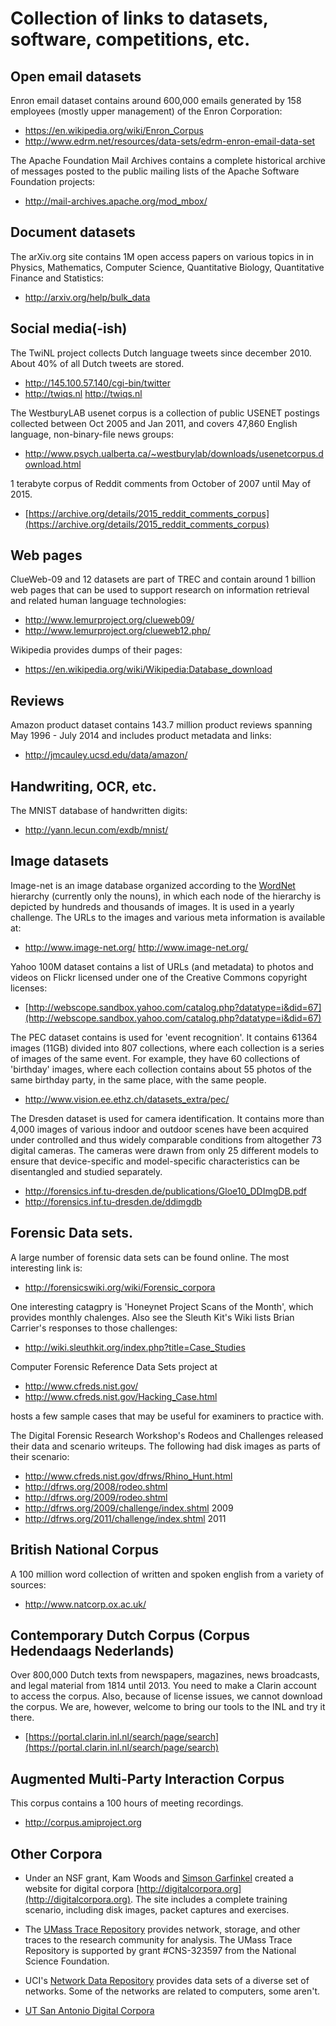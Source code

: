 Collection of links to datasets, software, competitions, etc.
=============================================================

Open email datasets
-------------------

Enron email dataset contains around 600,000 emails generated by 158 employees (mostly upper management) of the Enron Corporation:

* https://en.wikipedia.org/wiki/Enron_Corpus 
* http://www.edrm.net/resources/data-sets/edrm-enron-email-data-set

The Apache Foundation Mail Archives contains a complete historical archive of messages posted to the public mailing lists of the Apache Software Foundation projects:

* http://mail-archives.apache.org/mod_mbox/


Document datasets
-----------------

The arXiv.org site contains 1M open access papers on various topics in in Physics, Mathematics, Computer Science, Quantitative Biology, Quantitative Finance and Statistics:

* http://arxiv.org/help/bulk_data


Social media(-ish)
------------------

The TwiNL project collects Dutch language tweets since december 2010. About 40% of all Dutch tweets are stored. 

* http://145.100.57.140/cgi-bin/twitter 
* http://twiqs.nl http://twiqs.nl

The WestburyLAB usenet corpus is a collection of public USENET postings collected between Oct 2005 and Jan 2011, and covers 47,860 English language, non-binary-file news groups:

* http://www.psych.ualberta.ca/~westburylab/downloads/usenetcorpus.download.html

1 terabyte corpus of Reddit comments from October of 2007 until May of 2015.

* [https://archive.org/details/2015_reddit_comments_corpus](https://archive.org/details/2015_reddit_comments_corpus)

Web pages
---------

ClueWeb-09 and 12 datasets are part of TREC and contain around 1 billion web pages that can be used to support research on information retrieval and related human language technologies:

* http://www.lemurproject.org/clueweb09/ 
* http://www.lemurproject.org/clueweb12.php/

Wikipedia provides dumps of their pages:

* https://en.wikipedia.org/wiki/Wikipedia:Database_download 

Reviews
-------

Amazon product dataset contains 143.7 million product reviews spanning May 1996 - July 2014 and includes product metadata and links: 

* http://jmcauley.ucsd.edu/data/amazon/


Handwriting, OCR, etc.
----------------------

The MNIST database of handwritten digits:

* http://yann.lecun.com/exdb/mnist/ 


Image datasets
--------------

Image-net is an image database organized according to the [WordNet](http://wordnet.princeton.edu/) hierarchy (currently only the nouns), in which each node of the hierarchy is depicted by hundreds and thousands of images. It is used in a yearly challenge. The URLs to the images and various meta information is available at: 

* http://www.image-net.org/ http://www.image-net.org/

Yahoo 100M dataset contains a list of URLs (and metadata) to photos and videos on Flickr licensed under one of the Creative Commons copyright licenses:

* [http://webscope.sandbox.yahoo.com/catalog.php?datatype=i&did=67](http://webscope.sandbox.yahoo.com/catalog.php?datatype=i&did=67)

The PEC dataset contains is used for 'event recognition'. It contains 61364 images (11GB) divided into 807 collections, where each collection is a series of images of the same event. For example, they have 60 collections of 
'birthday' images, where each collection contains about 55 photos of the same birthday party, in the same place, with the same people.

* http://www.vision.ee.ethz.ch/datasets_extra/pec/

The Dresden dataset is used for camera identification. It contains more than 4,000 images of various indoor and outdoor scenes have been acquired under controlled and thus widely comparable conditions from altogether 73 digital 
cameras. The cameras were drawn from only 25 different models to ensure that device-specific and model-specific characteristics can be disentangled and studied separately.

* http://forensics.inf.tu-dresden.de/publications/Gloe10_DDImgDB.pdf
* http://forensics.inf.tu-dresden.de/ddimgdb


Forensic Data sets.
-------------------

A large number of forensic data sets can be found online. The most interesting link is:

* http://forensicswiki.org/wiki/Forensic_corpora

One interesting catagpry is 'Honeynet Project Scans of the Month', which provides monthly chalenges. Also see the Sleuth Kit's Wiki lists Brian Carrier's responses to those challenges:

* http://wiki.sleuthkit.org/index.php?title=Case_Studies

Computer Forensic Reference Data Sets project at

* http://www.cfreds.nist.gov/
* http://www.cfreds.nist.gov/Hacking_Case.html 

hosts a few sample cases that may be useful for examiners to practice with.

The Digital Forensic Research Workshop's Rodeos and Challenges released their data and scenario writeups. The following had disk images as parts of their scenario:

* http://www.cfreds.nist.gov/dfrws/Rhino_Hunt.html
* http://dfrws.org/2008/rodeo.shtml
* http://dfrws.org/2009/rodeo.shtml
* http://dfrws.org/2009/challenge/index.shtml 2009
* http://dfrws.org/2011/challenge/index.shtml 2011


British National Corpus
-----------------------

A 100 million word collection of written and spoken english from a variety of sources:

* http://www.natcorp.ox.ac.uk/

Contemporary Dutch Corpus (Corpus Hedendaags Nederlands)
--------------------------------------------------------

Over 800,000 Dutch texts from newspapers, magazines, news broadcasts, and legal material from 1814 until 2013. You need to make a Clarin account to access the corpus. Also, because of license issues, we cannot download the corpus. We are, however, welcome to bring our tools to the INL and try it there.

* [https://portal.clarin.inl.nl/search/page/search](https://portal.clarin.inl.nl/search/page/search)

Augmented Multi-Party Interaction Corpus
----------------------------------------

This corpus contains a 100 hours of meeting recordings.

* http://corpus.amiproject.org

Other Corpora
-------------

* Under an NSF grant, Kam Woods and [Simson Garfinkel](http://forensicswiki.org/wiki/Simson_Garfinkel) created a website for digital corpora [http://digitalcorpora.org](http://digitalcorpora.org). The site includes a complete training scenario, including disk images, packet captures and exercises.

* The [UMass Trace Repository](http://traces.cs.umass.edu/index.php/Main/HomePage) provides network, storage, and other traces to the research community for analysis. The UMass Trace Repository is supported by grant #CNS-323597 from the National Science Foundation.

* UCI's [Network Data Repository](http://networkdata.ics.uci.edu/resources.php) provides data sets of a diverse set of networks. Some of the networks are related to computers, some aren't.

* [UT San Antonio Digital Corpora](http://digitalcorpora.org/corp/nps/files/filetypes1/)

